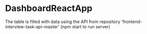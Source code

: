 # DashboardReactApp
The table is filled with data using the API from repository 'frontend-interview-task-api-master' (npm start to run server)
